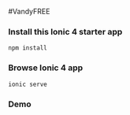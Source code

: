 #VandyFREE

### Install this Ionic 4 starter app
```
npm install
```

### Browse Ionic 4 app
```
ionic serve
```
### Demo

